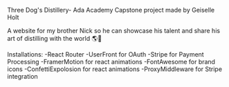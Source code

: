 Three Dog's Distillery- Ada Academy Capstone project made by Geiselle Holt

A website for my brother Nick so he can showcase his talent and share his art of distilling with the world 🌎🥃


Installations:
-React Router
-UserFront for OAuth
-Stripe for Payment Processing
-FramerMotion for react animations
-FontAwesome for brand icons
-ConfettiExpolosion for react animations
-ProxyMiddleware for Stripe integration

